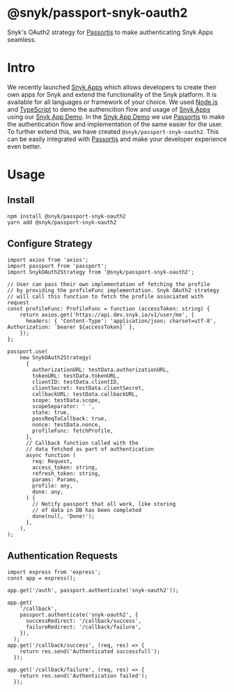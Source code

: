 # @snyk/passport-snyk-oauth2

Snyk's OAuth2 strategy for [Passortjs](https://www.passportjs.org/) to make authenticating Snyk Apps seamless. 

# Intro

We recently launched [Snyk Apps](https://docs.snyk.io/features/integrations/snyk-apps) which allows developers to create their own apps for Snyk and extend the functionality of the Snyk platform. It is available for all languages or framework of your choice. We used [Node.js](https://nodejs.dev/) and [TypeScript](https://www.typescriptlang.org/) to demo the authencition flow and usage of [Snyk Apps](https://docs.snyk.io/features/integrations/snyk-apps) using our [Snyk App Demo](https://github.com/snyk/snyk-apps-demo). In the [Snyk App Demo](https://github.com/snyk/snyk-apps-demo) we use [Passortjs](https://www.passportjs.org/) to make the authentication flow and implementation of the same easier for the user. To further extend this, we have created `@snyk/passport-snyk-oauth2`. This can be easily integrated with [Passortjs](https://www.passportjs.org/) and make your developer experience even better.

# Usage

## Install

```
npm install @snyk/passport-snyk-oauth2
yarn add @snyk/passport-snyk-oauth2
```

## Configure Strategy

```
import axios from 'axios';
import passport from 'passport';
import SnykOAuth2Strategy from '@snyk/passport-snyk-oauth2';

// User can pass their own implementation of fetching the profile
// by providing the profileFunc implementation. Snyk OAuth2 strategy
// will call this function to fetch the profile associated with request
const profileFunc: ProfileFunc = function (accessToken: string) {
    return axios.get('https://api.dev.snyk.io/v1/user/me', {
      headers: { 'Content-Type': 'application/json; charset=utf-8', Authorization: `bearer ${accessToken}` },
    });
};

passport.use(
    new SnykOAuth2Strategy(
      {
        authorizationURL: testData.authorizationURL,
        tokenURL: testData.tokenURL,
        clientID: testData.clientID,
        clientSecret: testData.clientSecret,
        callbackURL: testData.callbackURL,
        scope: testData.scope,
        scopeSeparator: ' ',
        state: true,
        passReqToCallback: true,
        nonce: testData.nonce,
        profileFunc: fetchProfile,
      },
      // Callback function called with the
      // data fetched as part of authentication
      async function (
        req: Request,
        access_token: string,
        refresh_token: string,
        params: Params,
        profile: any,
        done: any,
      ) {
        // Notify passport that all work, like storing
        // of data in DB has been completed
        done(null, 'Done!');
      },
    ),
);
```

## Authentication Requests

```
import express from 'express';
const app = express();

app.get('/auth', passport.authenticate('snyk-oauth2'));

app.get(
    '/callback',
    passport.authenticate('snyk-oauth2', {
      successRedirect: '/callback/success',
      failureRedirect: '/callback/failure',
    }),
  );
app.get('/callback/success', (req, res) => {
    return res.send('Authenticated successfull');
  });

app.get('/callback/failure', (req, res) => {
    return res.send('Authentication failed');
  });
```